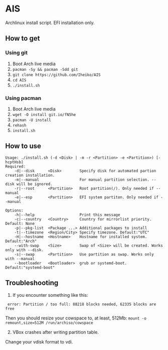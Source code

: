 # AIS
Archlinux install script. EFI installation only.

## How to get
### Using git
1. Boot Arch live media
2. `pacman -Sy && pacman -Sdd git`
3. `git clone https://github.com/Iheiko/AIS`
4. `cd AIS`
5. `./install.sh`

### Using pacman
1. Boot Arch live media
2. `wget -O install git.io/fN5he`
3. `pacman -U install`
4. `rehash`
5. `install.sh`

## How to use
```
Usage: ./install.sh (-d <Disk> | -m -r <Partition> -e <Partition>) [-hcptHsb]
Required:
    -d|--disk      <Disk>        Specify disk for automated partion creation installation.
    -m|--manual                  For manual partition selection. --disk will be ignored.
    -r|--root      <Partition>   Root partition(/). Only needed if --manual
    -e|--esp       <Partition>   EFI system partiton. Only needed if --manual

Options:
    -h|--help                    Print this message
    -c|--country   <Country>     Country for mirrorlist priority. Default: None
    -p|--pkg-list  <Package ...> Additional packages to install
    -t|--timezone  <Region/City> Specify timezone. Default:"UTC"
    -H|--hostname  <Hostname>    Hostname for installed system. Default:"Arch"
    --with-swap    <Size>        Swap of <Size> will be created. Works only with --disk.
    -s|--swap      <Partition>   Use partition as swap. Works only with --manual
    --bootloader   <Bootloader>  grub or systemd-boot. Default:"systemd-boot"
```

## Troubleshooting
1. If you encounter something like this:
```
 error: Partition / too full: 88218 blocks needed, 62335 blocks are free
```
Then you should resize your cowspace to, at least, 512Mb: `mount -o remount,size=512M /run/archiso/cowspace`

2. VBox crashes after writing partition table.

Change your vdisk format to vdi.
